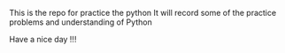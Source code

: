 This is the repo for practice the python
It will record some of the practice problems and understanding of Python

Have a nice day !!!
